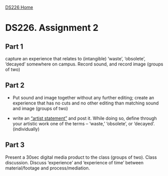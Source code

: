 [DS226 Home](home.md)  
# DS226. Assignment 2

## Part 1

capture an experience that relates to (intangible) ‘waste’, ‘obsolete’, ‘decayed’ somewhere on campus. Record sound, and record image (groups of two)


## Part 2

- Put sound and image together without any further editing; create an experience that has no cuts and no other editing than matching sound and image (groups of two)



- write an [“artist statement”](artist-statement.md) and post it. While doing so, define through your artistic work one of the terms – ‘waste,’ ‘obsolete’, or ‘decayed’. (individually)

## Part 3

Present a 30sec digital media product to the class (groups of two). Class discussion. Discuss ‘experience’ and ‘experience of time’ between material/footage and process/mediation.
